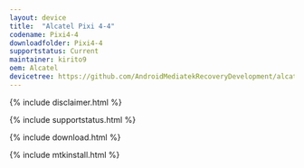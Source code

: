 ```yaml
---
layout: device
title:  "Alcatel Pixi 4-4"
codename: Pixi4-4
downloadfolder: Pixi4-4
supportstatus: Current
maintainer: kirito9
oem: Alcatel
devicetree: https://github.com/AndroidMediatekRecoveryDevelopment/alcatel_4034_omni
---
```


{% include disclaimer.html %}

{% include supportstatus.html %}

{% include download.html %}

{% include mtkinstall.html %}